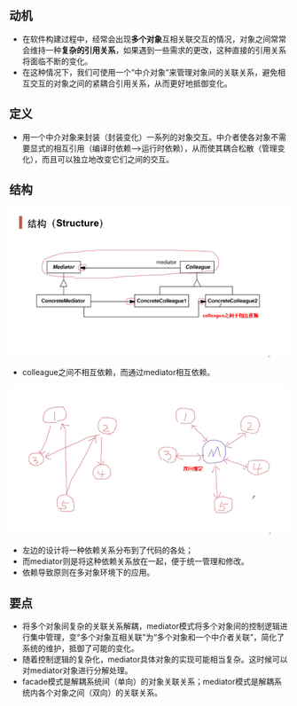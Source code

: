 ## 动机

- 在软件构建过程中，经常会出现**多个对象**互相关联交互的情况，对象之间常常会维持一种**复杂的引用关系**，如果遇到一些需求的更改，这种直接的引用关系将面临不断的变化。
- 在这种情况下，我们可使用一个“中介对象”来管理对象间的关联关系，避免相互交互的对象之间的紧耦合引用关系，从而更好地抵御变化。

## 定义

- 用一个中介对象来封装（封装变化）一系列的对象交互。中介者使各对象不需要显式的相互引用（编译时依赖—>运行时依赖），从而使其耦合松散（管理变化），而且可以独立地改变它们之间的交互。

## 结构

![1558626116175](4_中介者模式.assets/1558626116175.png)

- colleague之间不相互依赖，而通过mediator相互依赖。

![1558626391867](4_中介者模式.assets/1558626391867.png)

- 左边的设计将一种依赖关系分布到了代码的各处；
- 而mediator则是将这种依赖关系放在一起，便于统一管理和修改。
- 依赖导致原则在多对象环境下的应用。

## 要点

- 将多个对象间复杂的关联关系解耦，mediator模式将多个对象间的控制逻辑进行集中管理，变“多个对象互相关联”为“多个对象和一个中介者关联”，简化了系统的维护，抵御了可能的变化。
- 随着控制逻辑的复杂化，mediator具体对象的实现可能相当复杂。这时候可以对mediator对象进行分解处理。
- facade模式是解耦系统间（单向）的对象关联关系；mediator模式是解耦系统内各个对象之间（双向）的关联关系。